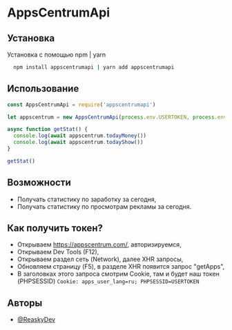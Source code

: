 
# AppsCentrumApi




## Установка

Установка с помощью npm | yarn

```bash
  npm install appscentrumapi | yarn add appscentrumapi
```
    
## Использование

```javascript
const AppsCentrumApi = require('appscentrumapi')

let appscentrum = new AppsCentrumApi(process.env.USERTOKEN, process.env.APPID)

async function getStat() {
  console.log(await appscentrum.todayMoney())
  console.log(await appscentrum.todayShow())
}

getStat()

```


## Возможности

- Получать статистику по заработку за сегодня,
- Получать статистику по просмотрам рекламы за сегодня. 


## Как получить токен?

- Открываем https://appscentrum.com/, авторизируемся,
- Открываем Dev Tools (F12),
- Открываем раздел сеть (Network), далее XHR запросы,
- Обновляем страницу (F5), в разделе XHR появится запрос "getApps",
- В заголовках этого запроса смотрим Cookie, там и будет наш токен (PHPSESSID)
    `Cookie: apps_user_lang=ru; PHPSESSID=USERTOKEN`


## Авторы

- [@ReaskyDev](https://github.com/ReaskyDev)

